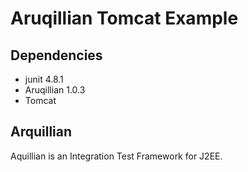 # Aruqillian Tomcat Example

## Dependencies
* junit 4.8.1
* Aruqillian 1.0.3
* Tomcat

## Arquillian
Aquillian is an Integration Test Framework for J2EE. 


